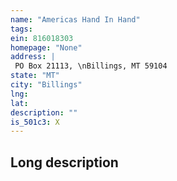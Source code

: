 ```yaml
---
name: "Americas Hand In Hand"
tags:
ein: 816018303
homepage: "None"
address: |
 PO Box 21113, \nBillings, MT 59104
state: "MT"
city: "Billings"
lng: 
lat: 
description: ""
is_501c3: X
---
```


## Long description


